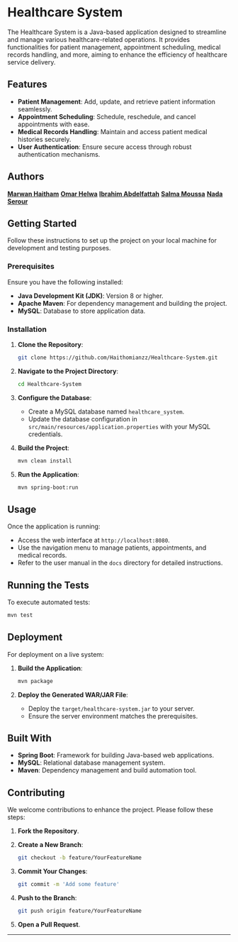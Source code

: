 # Healthcare System

The Healthcare System is a Java-based application designed to streamline and manage various healthcare-related operations. It provides functionalities for patient management, appointment scheduling, medical records handling, and more, aiming to enhance the efficiency of healthcare service delivery.

## Features

- **Patient Management**: Add, update, and retrieve patient information seamlessly.
- **Appointment Scheduling**: Schedule, reschedule, and cancel appointments with ease.
- **Medical Records Handling**: Maintain and access patient medical histories securely.
- **User Authentication**: Ensure secure access through robust authentication mechanisms.

## Authors

[**Marwan Haitham**](https://github.com/Haithomianzz)
[**Omar Helwa**](https://github.com/Omar-Helwa)
[**Ibrahim Abdelfattah**](https://github.com/BimaTh)
[**Salma Moussa**](https://github.com/SalmaMoussa47)
[**Nada Serour**](https://github.com/nadaserour)
## Getting Started

Follow these instructions to set up the project on your local machine for development and testing purposes.

### Prerequisites

Ensure you have the following installed:

- **Java Development Kit (JDK)**: Version 8 or higher.
- **Apache Maven**: For dependency management and building the project.
- **MySQL**: Database to store application data.

### Installation

1. **Clone the Repository**:

   ```bash
   git clone https://github.com/Haithomianzz/Healthcare-System.git
   ```

2. **Navigate to the Project Directory**:

   ```bash
   cd Healthcare-System
   ```

3. **Configure the Database**:

   - Create a MySQL database named `healthcare_system`.
   - Update the database configuration in `src/main/resources/application.properties` with your MySQL credentials.

4. **Build the Project**:

   ```bash
   mvn clean install
   ```

5. **Run the Application**:

   ```bash
   mvn spring-boot:run
   ```

## Usage

Once the application is running:

- Access the web interface at `http://localhost:8080`.
- Use the navigation menu to manage patients, appointments, and medical records.
- Refer to the user manual in the `docs` directory for detailed instructions.

## Running the Tests

To execute automated tests:

```bash
mvn test
```

## Deployment

For deployment on a live system:

1. **Build the Application**:

   ```bash
   mvn package
   ```

2. **Deploy the Generated WAR/JAR File**:

   - Deploy the `target/healthcare-system.jar` to your server.
   - Ensure the server environment matches the prerequisites.

## Built With

- **Spring Boot**: Framework for building Java-based web applications.
- **MySQL**: Relational database management system.
- **Maven**: Dependency management and build automation tool.

## Contributing

We welcome contributions to enhance the project. Please follow these steps:

1. **Fork the Repository**.
2. **Create a New Branch**:

   ```bash
   git checkout -b feature/YourFeatureName
   ```

3. **Commit Your Changes**:

   ```bash
   git commit -m 'Add some feature'
   ```

4. **Push to the Branch**:

   ```bash
   git push origin feature/YourFeatureName
   ```

5. **Open a Pull Request**.






---
